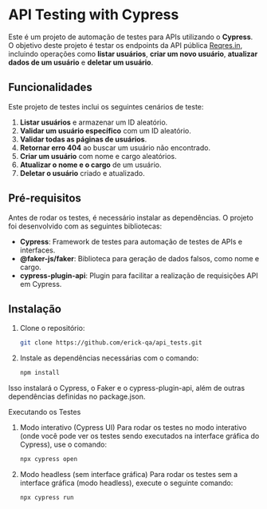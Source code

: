 ﻿# API Testing with Cypress

Este é um projeto de automação de testes para APIs utilizando o **Cypress**. O objetivo deste projeto é testar os endpoints da API pública [Reqres.in](https://reqres.in), incluindo operações como **listar usuários**, **criar um novo usuário**, **atualizar dados de um usuário** e **deletar um usuário**.

## Funcionalidades

Este projeto de testes inclui os seguintes cenários de teste:

1. **Listar usuários** e armazenar um ID aleatório.
2. **Validar um usuário específico** com um ID aleatório.
3. **Validar todas as páginas de usuários**.
4. **Retornar erro 404** ao buscar um usuário não encontrado.
5. **Criar um usuário** com nome e cargo aleatórios.
6. **Atualizar o nome e o cargo** de um usuário.
7. **Deletar o usuário** criado e atualizado.

## Pré-requisitos

Antes de rodar os testes, é necessário instalar as dependências. O projeto foi desenvolvido com as seguintes bibliotecas:

- **Cypress**: Framework de testes para automação de testes de APIs e interfaces.
- **@faker-js/faker**: Biblioteca para geração de dados falsos, como nome e cargo.
- **cypress-plugin-api**: Plugin para facilitar a realização de requisições API em Cypress.

## Instalação

1. Clone o repositório:

   ```bash
   git clone https://github.com/erick-qa/api_tests.git

2. Instale as dependências necessárias com o comando:

   ```bash
   npm install
   
Isso instalará o Cypress, o Faker e o cypress-plugin-api, além de outras dependências definidas no package.json.

Executando os Testes
1. Modo interativo (Cypress UI)
Para rodar os testes no modo interativo (onde você pode ver os testes sendo executados na interface gráfica do Cypress), use o comando:

   ```bash
   npx cypress open

2. Modo headless (sem interface gráfica)
Para rodar os testes sem a interface gráfica (modo headless), execute o seguinte comando:

   ```bash
   npx cypress run

